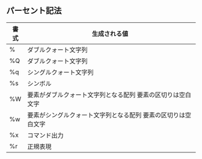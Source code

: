 ## パーセント記法

| 書式 | 生成される値 |
| --- | --- |
| % | ダブルクォート文字列 |
| %Q | ダブルクォート文字列 |
| %q | シングルクォート文字列 |
| %s | シンボル |
| %W | 要素がダブルクォート文字列となる配列 要素の区切りは空白文字 |
| %w | 要素がシングルクォート文字列となる配列 要素の区切りは空白文字 |
| %x | コマンド出力 |
| %r | 正規表現 |
